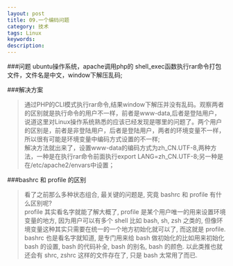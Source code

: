 ```yaml
---
layout: post
title: 09.一个编码问题
category: 技术
tags: Linux
keywords: 
description:
---
```

###问题
ubuntu操作系统，apache调用php的 shell_exec函数执行rar命令打包文件，文件名是中文，window下解压乱码;

###解决方案
> 通过PHP的CLI模式执行rar命令,结果window下解压并没有乱码。观察两者的区别就是执行命令的用户不一样，前者是www-data,后者是登陆用户，说道这里对Linux操作系统熟悉的应该已经发现是哪里的问题了。两个用户的区别是，前者是非登陆用户，后者是登陆用户，两者的环境变量不一样，所以很有可能是环境变量中编码方式设置的不一样;<br/>
> 解决方法就出来了，设置www-data的编码方式为zh_CN.UTF-8,两种方法，一种是在执行rar命令前面执行export LANG=zh_CN.UTF-8;另一种是在/etc/apache2/envars中设置；<br/>

###bashrc 和 profile 的区别
> 看了之前那么多种状态组合, 最关键的问题是, 究竟 bashrc 和 profile 有什么区别呢?<br/>
> profile 其实看名字就能了解大概了, profile 是某个用户唯一的用来设置环境变量的地方, 因为用户可以有多个 shell 比如 bash, sh, zsh 之类的, 但像环境变量这种其实只需要在统一的一个地方初始化就可以了, 而这就是 profile.<br/>
> bashrc 也是看名字就知道, 是专门用来给 bash 做初始化的比如用来初始化 bash 的设置, bash 的代码补全, bash 的别名, bash 的颜色. 以此类推也就还会有 shrc, zshrc 这样的文件存在了, 只是 bash 太常用了而已.<br/>

